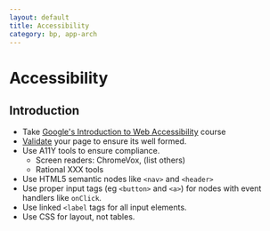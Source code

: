 ```yaml
---
layout: default
title: Accessibility
category: bp, app-arch
---
```



# Accessibility

## Introduction

- Take [Google's Introduction to Web Accessibility](https://webaccessibility.withgoogle.com/course) course
- [Validate](http://validator.w3.org/) your page to ensure its well formed.
- Use A11Y tools to ensure compliance.
	- Screen readers: ChromeVox, (list others)
	- Rational XXX tools
- Use HTML5 semantic nodes like `<nav>` and `<header>`
- Use proper input tags (eg `<button>` and `<a>`) for nodes with event handlers like `onClick`.
- Use linked `<label` tags for all input elements.
- Use CSS for layout, not tables.

